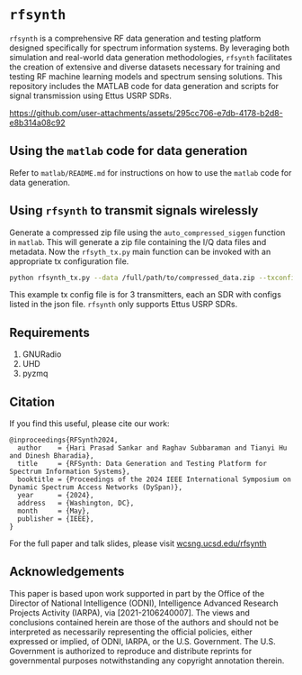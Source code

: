 # `rfsynth`

`rfsynth` is a comprehensive RF data generation and testing platform designed specifically for spectrum information systems. By leveraging both simulation and real-world data generation methodologies, `rfsynth` facilitates the creation of extensive and diverse datasets necessary for training and testing RF machine learning models and spectrum sensing solutions. This repository includes the MATLAB code for data generation and scripts for signal transmission using Ettus USRP SDRs.

<https://github.com/user-attachments/assets/295cc706-e7db-4178-b2d8-e8b314a08c92>

## Using the `matlab` code for data generation

Refer to `matlab/README.md` for instructions on how to use the `matlab` code for data generation.

## Using `rfsynth` to transmit signals wirelessly

Generate a compressed zip file using the `auto_compressed_siggen` function in `matlab`. This will generate a zip file containing the I/Q data files and metadata. Now the `rfsyth_tx.py` main function can be invoked with an appropriate tx configuration file.

```bash
python rfsynth_tx.py --data /full/path/to/compressed_data.zip --txconfig ./configs/rt_tx_config_scenario_3.json
```

This example tx config file is for 3 transmitters, each an SDR with configs listed in the json file. `rfsynth` only supports Ettus USRP SDRs.

## Requirements

1. GNURadio
2. UHD
3. pyzmq

## Citation

If you find this useful, please cite our work:

```
@inproceedings{RFSynth2024,
  author    = {Hari Prasad Sankar and Raghav Subbaraman and Tianyi Hu and Dinesh Bharadia},
  title     = {RFSynth: Data Generation and Testing Platform for Spectrum Information Systems},
  booktitle = {Proceedings of the 2024 IEEE International Symposium on Dynamic Spectrum Access Networks (DySpan)},
  year      = {2024},
  address   = {Washington, DC},
  month     = {May},
  publisher = {IEEE},
}
```

For the full paper and talk slides, please visit [wcsng.ucsd.edu/rfsynth](https://wcsng.ucsd.edu/rfsynth)

## Acknowledgements

This paper is based upon work supported in part by the Office of the Director of National Intelligence (ODNI), Intelligence Advanced Research Projects Activity (IARPA), via [2021-2106240007]. The views and conclusions contained herein are those of the authors and should not be interpreted as necessarily representing the official policies, either expressed or implied, of ODNI, IARPA, or the U.S. Government. The U.S. Government is authorized to reproduce and distribute reprints for governmental purposes notwithstanding any copyright annotation therein.
